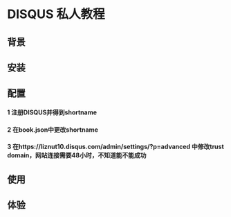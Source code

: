 # DISQUS 私人教程

## 背景

## 安装

## 配置
####    1 注册DISQUS并得到shortname
####    2 在book.json中更改shortname
####    3 在https://liznut10.disqus.com/admin/settings/?p=advanced            中修改trust domain，网站连接需要48小时，不知道能不能成功

## 使用

## 体验

